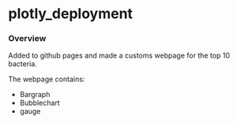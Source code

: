 # plotly_deployment

### Overview

Added to github pages and made a customs webpage for the top 10 bacteria.

The webpage contains:
- Bargraph
- Bubblechart
- gauge
